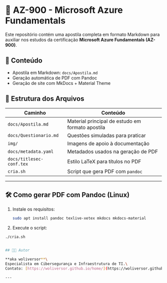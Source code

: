# 📘 AZ-900 - Microsoft Azure Fundamentals

Este repositório contém uma apostila completa em formato Markdown para auxiliar nos estudos da certificação **Microsoft Azure Fundamentals (AZ-900)**.

## 📘 Conteúdo

- Apostila em Markdown: `docs/Apostila.md`
- Geração automática de PDF com Pandoc
- Geração de site com MkDocs + Material Theme


## 📂 Estrutura dos Arquivos

| Caminho | Conteúdo |
|--------|----------|
| `docs/Apostila.md` | Material principal de estudo em formato apostila |
| `docs/Questionario.md` | Questões simuladas para praticar |
| `img/` | Imagens de apoio à documentação |
| `docs/metadata.yaml` | Metadados usados na geração de PDF |
| `docs/titlesec-conf.tex` | Estilo LaTeX para títulos no PDF |
| `cria.sh` | Script que gera PDF com `pandoc` |

---


## 🛠 Como gerar PDF com Pandoc (Linux)

1. Instale os requisitos:

   ```bash
   sudo apt install pandoc texlive-xetex mkdocs mkdocs-material

2. Execute o script:

```bash
./cria.sh


## 👨‍💻 Autor

**aka woliversor**\
Especialista em Cibersegurança e Infraestrutura de TI.\
Contato: [https://woliversor.github.io/home/](https://woliversor.github.io/home/)

---
